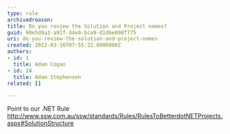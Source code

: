 ```yaml
---
type: rule
archivedreason: 
title: Do you review the Solution and Project names?
guid: 90e5d8a3-a91f-44e0-bca9-d1d6e098f775
uri: do-you-review-the-solution-and-project-names
created: 2012-03-16T07:55:22.0000000Z
authors:
- id: 1
  title: Adam Cogan
- id: 24
  title: Adam Stephensen
related: []

---
```



<div><span>Point to our .NET Rule</span></div>
<div><span><a href="https&#58;//mail.ssw.com.au/owa/redir.aspx?C=796a6508899b4b10ac0182d591160c2c&amp;URL=http&#58;//www.ssw.com.au/ssw/standards/Rules/RulesToBetterdotNETProjects.aspx%23SolutionStructure" target="_blank">http&#58;//www.ssw.com.au/ssw/standards/Rules/RulesToBetterdotNETProjects.aspx#SolutionStructure</a> 
</span></div>
<div style="margin&#58;0px;"><font face="Calibri,sans-serif" size="2"><span style="font-size&#58;11pt;">&#160;</span></font></div>
<br><excerpt class='endintro'></excerpt><br>



